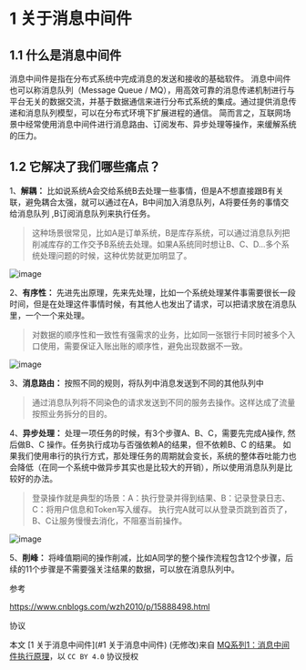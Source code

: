 
# 1 关于消息中间件

## 1.1 什么是消息中间件

消息中间件是指在分布式系统中完成消息的发送和接收的基础软件。
消息中间件也可以称消息队列（Message Queue / MQ），用高效可靠的消息传递机制进行与平台无关的数据交流，并基于数据通信来进行分布式系统的集成。通过提供消息传递和消息队列模型，可以在分布式环境下扩展进程的通信。
简而言之，互联网场景中经常使用消息中间件进行消息路由、订阅发布、异步处理等操作，来缓解系统的压力。



## 1.2 它解决了我们哪些痛点？

1、**解耦：** 比如说系统A会交给系统B去处理一些事情，但是A不想直接跟B有关联，避免耦合太强，就可以通过在A，B中间加入消息队列，A将要任务的事情交给消息队列 ,B订阅消息队列来执行任务。

> 这种场景很常见，比如A是订单系统，B是库存系统，可以通过消息队列把削减库存的工作交予B系统去处理。如果A系统同时想让B、C、D...多个系统处理问题的时候，这种优势就更加明显了。

![image](https://img2022.cnblogs.com/blog/167509/202204/167509-20220403151445587-1247122330.png?imageMogr2/auto-orient/strip%7CimageView2/2/w/688)

2、**有序性：** 先进先出原理，先来先处理，比如一个系统处理某件事需要很长一段时间，但是在处理这件事情时候，有其他人也发出了请求，可以把请求放在消息队里，一个一个来处理。

> 对数据的顺序性和一致性有强需求的业务，比如同一张银行卡同时被多个入口使用，需要保证入账出账的顺序性，避免出现数据不一致。

![image](https://img2022.cnblogs.com/blog/167509/202204/167509-20220403152229902-463184452.png)

3、**消息路由：** 按照不同的规则，将队列中消息发送到不同的其他队列中

> 通过消息队列将不同染色的请求发送到不同的服务去操作。这样达成了流量按照业务拆分的目的。

4、**异步处理：** 处理一项任务的时候，有3个步骤A、B、C，需要先完成A操作, 然后做B、C 操作。任务执行成功与否强依赖A的结果，但不依赖B、C 的结果。
如果我们使用串行的执行方式，那处理任务的周期就会变长，系统的整体吞吐能力也会降低（在同一个系统中做异步其实也是比较大的开销），所以使用消息队列是比较好的办法。

> 登录操作就是典型的场景：A：执行登录并得到结果、B：记录登录日志、C：将用户信息和Token写入缓存。 执行完A就可以从登录页跳到首页了，B、C让服务慢慢去消化，不阻塞当前操作。

![image](https://img2022.cnblogs.com/blog/167509/202204/167509-20220403152938036-1318862151.png)

5、**削峰：** 将峰值期间的操作削减，比如A同学的整个操作流程包含12个步骤，后续的11个步骤是不需要强关注结果的数据，可以放在消息队列中。





参考

https://www.cnblogs.com/wzh2010/p/15888498.html



协议

本文 [1 关于消息中间件](#1 关于消息中间件) (无修改)来自 [MQ系列1：消息中间件执行原理](https://www.cnblogs.com/wzh2010/p/15888498.html)，以 `CC BY 4.0` 协议授权
